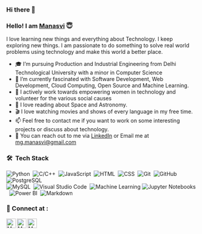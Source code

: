 ### Hi there 👋
### Hello! I am [Manasvi](https://www.linkedin.com/in/manasvi-goyal-2809/) :innocent:


I love learning new things and everything about Technology. I keep exploring new things. I am passionate to do something to solve real world problems using technology and make this world a better place. 

- :mortar_board: I’m pursuing Production and Industrial Engineering from Delhi Technological University with a minor in Computer Science
- 🌱 I’m currently fascinated with Software Development, Web Development, Cloud Computing, Open Source and Machine Learning.
- :deciduous_tree:	I actively work towards empowering women in technology and volunteer for the various social causes
- :telescope: I love reading about Space and Astronomy.
- :clapper: I love watching movies and shows of every language in my free time.
- 📫 Feel free to contact me if you want to work on some interesting projects or discuss about technology.
- :e-mail: You can reach out to me via [LinkedIn](https://www.linkedin.com/in/manasvi-goyal-2809/) or Email me at mg.manasvi@gmail.com


### 🛠 &nbsp;Tech Stack


![Python](https://img.shields.io/badge/-Python-05122A?style=flat&logo=python)&nbsp;
![C/C++](https://img.shields.io/badge/-C/C++-05122A?style=flat&logo=C%2B%2B&logoColor=00599C)&nbsp;
![JavaScript](https://img.shields.io/badge/-JavaScript-05122A?style=flat&logo=javascript)&nbsp;
![HTML](https://img.shields.io/badge/-HTML-05122A?style=flat&logo=HTML5)&nbsp;
![CSS](https://img.shields.io/badge/-CSS-05122A?style=flat&logo=CSS3&logoColor=1572B6)&nbsp;
![Git](https://img.shields.io/badge/-Git-05122A?style=flat&logo=git)&nbsp;
![GitHub](https://img.shields.io/badge/-GitHub-05122A?style=flat&logo=github)&nbsp;
![PostgreSQL](https://img.shields.io/badge/-PostgreSQL-05122A?style=flat&logo=PostgreSQL)\
![MySQL](https://img.shields.io/badge/-MySQL-05122A?style=flat&logo=MySQL)&nbsp;
![Visual Studio Code](https://img.shields.io/badge/-Visual%20Studio%20Code-05122A?style=flat&logo=visual-studio-code&logoColor=007ACC)&nbsp;
![Machine Learning](https://img.shields.io/badge/-Machine%20Learning-05122A?style=flat&logo=Mathworks&logoColor=FF9800)
![Jupyter Notebooks](https://img.shields.io/badge/-Jupyter%20Notebooks-05122A?style=flat&logo=jupyter)&nbsp;
![Power BI](https://img.shields.io/badge/-Power%20BI-05122A?style=flat&logo=PowerBI)&nbsp;
![Markdown](https://img.shields.io/badge/-Markdown-05122A?style=flat&logo=markdown)

### :handshake: Connect at :
<p align="center">
<a href="https://www.instagram.com/manasvi._.goyal/?hl=en">
  <img align="left" alt="Manasvi's Instagram" width="25px" src="https://www.flaticon.com/svg/static/icons/svg/1409/1409946.svg" />
</a>
<a href="https://github.com/ManasviGoyal">
  <img align="left" alt="Manasvi's GitHub" width="25px" src="https://www.flaticon.com/svg/static/icons/svg/270/270798.svg" />
</a>
<a href="https://www.linkedin.com/in/manasvi-goyal-2809/">
  <img align="left" alt="Manasvi's LinkedIn" width="25px" src="https://www.flaticon.com/svg/static/icons/svg/1409/1409945.svg" />
</a>
